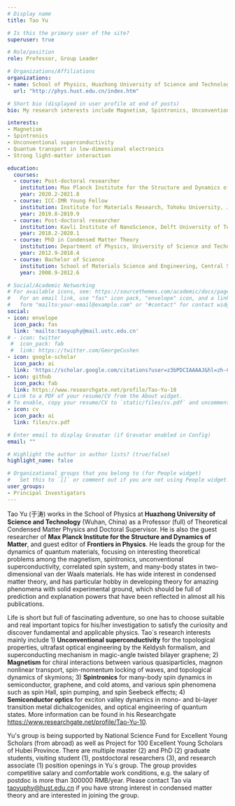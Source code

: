 ```yaml
---
# Display name
title: Tao Yu

# Is this the primary user of the site?
superuser: true

# Role/position
role: Professor, Group Leader

# Organizations/Affiliations
organizations:
- name: School of Physics, Huazhong University of Science and Technology
  url: "http://phys.hust.edu.cn/index.htm"

# Short bio (displayed in user profile at end of posts)
bio: My research interests include Magnetism, Spintronics, Unconventional superconductivity, Quantum transport in low dimensional electronics, and Strong light-matter interaction.

interests:
- Magnetism
- Spintronics
- Unconventional superconductivity
- Quantum transport in low-dimensional electronics
- Strong light-matter interaction

education:
  courses:
  - course: Post-doctoral researcher 
    institution: Max Planck Institute for the Structure and Dynamics of Matter, Germany
    year: 2020.2-2021.8
  - course: ICC-IMR Young Fellow 
    institution: Institute for Materials Research, Tohoku University, Japan 
    year: 2019.8-2019.9
  - course: Post-doctoral researcher
    institution: Kavli Institute of NanoScience, Delft University of Technology, the Netherlands
    year: 2018.2-2020.1
  - course: PhD in Condensed Matter Theory
    institution: Department of Physics, University of Science and Technology of China
    year: 2012.9-2018.4
  - course: Bachelor of Science 
    institution: School of Materials Science and Engineering, Central South University   
    year: 2008.9-2012.6

# Social/Academic Networking
# For available icons, see: https://sourcethemes.com/academic/docs/page-builder/#icons
#   For an email link, use "fas" icon pack, "envelope" icon, and a link in the
#   form "mailto:your-email@example.com" or "#contact" for contact widget.
social:
- icon: envelope
  icon_pack: fas
  link: 'mailto:taoyuphy@mail.ustc.edu.cn'
# - icon: twitter
 #  icon_pack: fab
 #  link: https://twitter.com/GeorgeCushen
- icon: google-scholar
  icon_pack: ai
  link: 'https://scholar.google.com/citations?user=z3bPDCIAAAAJ&hl=zh-CN'
- icon: github
  icon_pack: fab
  link: https://www.researchgate.net/profile/Tao-Yu-10
# Link to a PDF of your resume/CV from the About widget.
# To enable, copy your resume/CV to `static/files/cv.pdf` and uncomment the lines below.
- icon: cv
  icon_pack: ai
  link: files/cv.pdf

# Enter email to display Gravatar (if Gravatar enabled in Config)
email: ""

# Highlight the author in author lists? (true/false)
highlight_name: false

# Organizational groups that you belong to (for People widget)
#   Set this to `[]` or comment out if you are not using People widget.
user_groups:
- Principal Investigators
---
```

Tao Yu (于涛) works in the School of Physics at **Huazhong University of Science and Technology** (Wuhan, China) as a Professor (full) of Theoretical Condensed Matter Physics and Doctoral Supervisor. He is also the guest researcher of **Max Planck Institute for the Structure and Dynamics of Matter**, and guest editor of **Frontiers in Physics**. He leads the group for the dynamics of quantum materials, focusing on interesting theoretical problems among the magnetism, spintronics, unconventional superconductivity, correlated spin system, and many-body states in two-dimensional van der Waals materials. 
He has wide interest in condensed matter theory, and has particular hobby in developing theory for amazing phenomena with solid experimental ground, which should be full of prediction and explanation powers that have been reflected in almost all his publications. 

Life is short but full of fascinating adventure, so one has to choose suitable and real important topics for his/her investigation to satisfy the curiosity and discover fundamental and applicable physics. Tao`s research interests mainly include 1) **Unconventional superconductivity** for the topological properties, ultrafast optical engineering by the Keldysh formalism, and superconducting mechanism in magic-angle twisted bilayer graphene; 2) **Magnetism** for chiral interactions between various quasiparticles, magnon nonlinear transport, spin-momentum locking of waves, and topological dynamics of skymions; 3) **Spintronics** for many-body spin dynamics in semiconductor, graphene, and cold atoms, and various spin phenomena such as spin Hall, spin pumping, and spin Seebeck effects; 4) **Semiconductor optics** for exciton valley dynamics in mono- and bi-layer transition metal dichalcogenides, and optical engineering of quantum states. More information can be found in his Researchgate https://www.researchgate.net/profile/Tao-Yu-10.

Yu's group is being supported by National Science Fund for Excellent Young Scholars (from abroad) as well as Project for 100 Excellent Young Scholars of Hubei Province. There are multiple master (2) and PhD (2) graduate students, visiting student (1), postdoctoral researchers (3), and research associate (1) position openings in Yu`s group. The group provides competitive salary and comfortable work conditions, e.g. the salary of postdoc is more than 300000 RMB/year. Please contact Tao via taoyuphy@hust.edu.cn if you have strong interest in condensed matter theory and are interested in joining the group. 